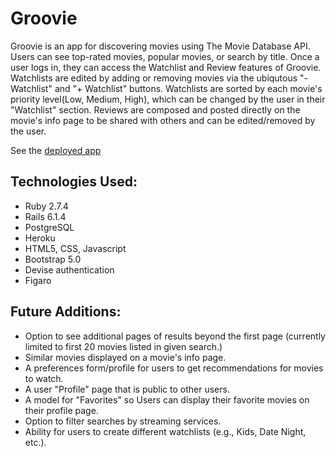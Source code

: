 # Groovie

Groovie is an app for discovering movies using The Movie Database API. Users can see top-rated movies, popular movies, or search by title. Once a user logs in, they can  access the Watchlist and Review features of Groovie. Watchlists are edited by adding or removing movies via the ubiqutous "- Watchlist" and "+ Watchlist" buttons. Watchlists are sorted by each movie's priority level(Low, Medium, High), which can be changed by the user in their "Watchlist" section. Reviews are composed and posted directly on the movie's info page to be shared with others and can be edited/removed by the user.

See the [deployed app](https://evening-peak-95794.herokuapp.com)

## Technologies Used:
- Ruby 2.7.4
- Rails 6.1.4
- PostgreSQL
- Heroku
- HTML5, CSS, Javascript
- Bootstrap 5.0
- Devise authentication
- Figaro

## Future Additions:
- Option to see additional pages of results beyond the first page (currently limited to first 20 movies listed in given search.)
- Similar movies displayed on a movie's info page.
- A preferences form/profile for users to get recommendations for movies to watch.
- A user "Profile" page that is public to other users.
- A model for "Favorites" so Users can display their favorite movies on their profile page.
- Option to filter searches by streaming services.
- Ability for users to create different watchlists (e.g., Kids, Date Night, etc.).
